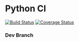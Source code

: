 # Python CI

[![Build
Status](https://travis-ci.org/mezklador/python_ci.svg?branch=dev)](https://travis-ci.org/mezklador/python_ci)
[![Coverage
Status](https://coveralls.io/repos/github/mezklador/python_ci/badge.svg?branch=dev)](https://coveralls.io/github/mezklador/python_ci?branch=dev)

### Dev Branch

